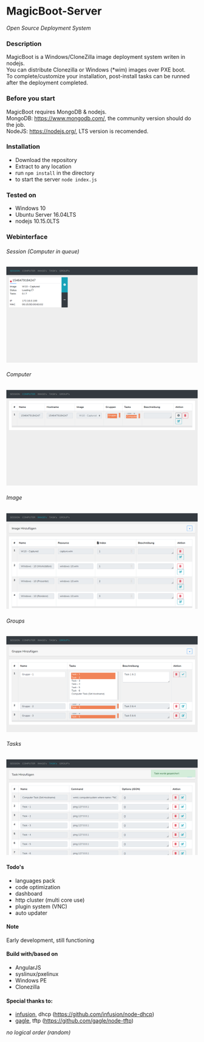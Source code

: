 # MagicBoot-Server
*Open Source Deployment System*

### Description
MagicBoot is a Windows/CloneZilla image deployment system writen in nodejs.\
You can distribute Clonezilla or Windows (*wim) images over PXE boot.\
To complete/customize your installation, post-install tasks can be runned after the deployment completed.


### Before you start
MagicBoot requires MongoDB & nodejs.\
MongoDB: https://www.mongodb.com/, the community version should do the job.\
NodeJS: https://nodejs.org/, LTS version is recomended.


### Installation
- Download the repository
- Extract to any location
- run `npm install` in the directory
- to start the server `node index.js`


### Tested on
- Windows 10 
- Ubuntu Server 16.04LTS
- nodejs 10.15.0LTS


### Webinterface

###### Session (Computer in queue)
![Session](https://raw.githubusercontent.com/the-code-factory/magicboot-server/master/public/assets/img/session.png "Session")

###### Computer
![Computer](https://raw.githubusercontent.com/the-code-factory/magicboot-server/master/public/assets/img/computer.png "Computer")

###### Image
![Images](https://raw.githubusercontent.com/the-code-factory/magicboot-server/master/public/assets/img/images.png "Images")

###### Groups
![Groups](https://raw.githubusercontent.com/the-code-factory/magicboot-server/master/public/assets/img/groups.png "groups")

###### Tasks
![Tasks](https://raw.githubusercontent.com/the-code-factory/magicboot-server/master/public/assets/img/tasks.png "Tasks")


#### Todo's
- languages pack
- code optimization
- dashboard
- http cluster (multi core use)
- plugin system (VNC)
- auto updater 


#### Note
Early development, still functioning


#### Build with/based on
- AngularJS
- syslinux/pxelinux
- Windows PE
- Clonezilla


#### Special thanks to:
- [infusion](https://github.com/infusion), dhcp (https://github.com/infusion/node-dhcp)
- [gagle](https://github.com/gagle), tftp (https://github.com/gagle/node-tftp)

*no logical order (random)*